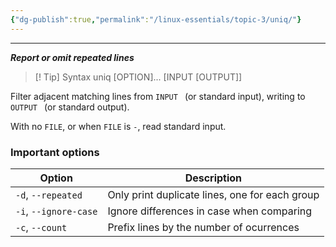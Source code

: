```yaml
---
{"dg-publish":true,"permalink":"/linux-essentials/topic-3/uniq/"}
---
```


---
___Report or omit repeated lines___

> [! Tip] Syntax
	 uniq [OPTION]... [INPUT [OUTPUT]]

Filter adjacent matching lines from  `INPUT ` (or standard input), writing to  `OUTPUT ` (or standard output).

With no `FILE`, or when `FILE` is `-`, read standard input.

### Important options

| Option                | Description                                    |
| --------------------- | ---------------------------------------------- |
| `-d`, `--repeated`    | Only print duplicate lines, one for each group |
| `-i`, `--ignore-case` | Ignore differences in case when comparing      |
| `-c`, `--count`       | Prefix lines by the number of ocurrences       |
